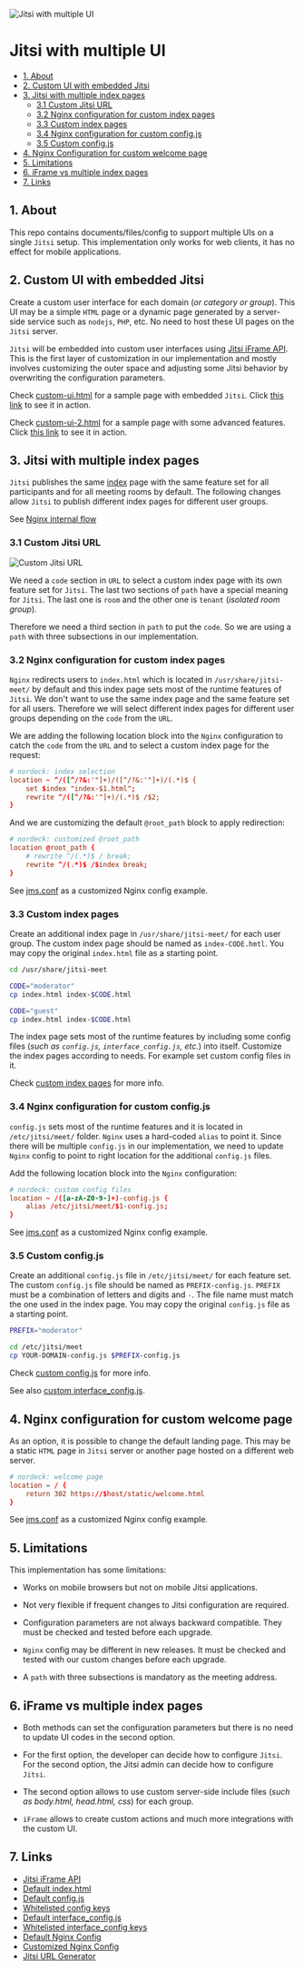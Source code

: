 ![Jitsi with multiple UI](docs/schema-multiple-ui.png)

# Jitsi with multiple UI

- [1. About](#1-about)
- [2. Custom UI with embedded Jitsi](#2-custom-ui-with-embedded-jitsi)
- [3. Jitsi with multiple index pages](#3-jitsi-with-multiple-index-pages)
  - [3.1 Custom Jitsi URL](#31-custom-jitsi-url)
  - [3.2 Nginx configuration for custom index pages](#32-nginx-configuration-for-custom-index-pages)
  - [3.3 Custom index pages](#33-custom-index-pages)
  - [3.4 Nginx configuration for custom config.js](#34-nginx-configuration-for-custom-configjs)
  - [3.5 Custom config.js](#35-custom-configjs)
- [4. Nginx Configuration for custom welcome page](#4-nginx-configuration-for-custom-welcome-page)
- [5. Limitations](#5-limitations)
- [6. iFrame vs multiple index pages](#6-iframe-vs-multiple-index-pages)
- [7. Links](#7-links)

## 1. About

This repo contains documents/files/config to support multiple UIs on a single
`Jitsi` setup. This implementation only works for web clients, it has no effect
for mobile applications.

## 2. Custom UI with embedded Jitsi

Create a custom user interface for each domain (_or category or group_). This UI
may be a simple `HTML` page or a dynamic page generated by a server-side service
such as `nodejs`, `PHP`, etc. No need to host these UI pages on the `Jitsi`
server.

`Jitsi` will be embedded into custom user interfaces using
[Jitsi iFrame API](https://jitsi.github.io/handbook/docs/dev-guide/dev-guide-iframe).
This is the first layer of customization in our implementation and mostly
involves customizing the outer space and adjusting some Jitsi behavior by
overwriting the configuration parameters.

Check [custom-ui.html](templates/custom-ui/custom-ui.html) for a sample page
with embedded `Jitsi`. Click
[this link](https://nordeck.github.io/jitsi-multiple-ui/templates/custom-ui/custom-ui.html)
to see it in action.

Check [custom-ui-2.html](templates/custom-ui/custom-ui-2.html) for a sample page
with some advanced features. Click
[this link](https://nordeck.github.io/jitsi-multiple-ui/templates/custom-ui/custom-ui-2.html)
to see it in action.

## 3. Jitsi with multiple index pages

`Jitsi` publishes the same
[index](https://github.com/jitsi/jitsi-meet/blob/master/index.html) page with
the same feature set for all participants and for all meeting rooms by default.
The following changes allow `Jitsi` to publish different index pages for
different user groups.

See [Nginx internal flow](docs/nginx-internal-flow.md)

### 3.1 Custom Jitsi URL

![Custom Jitsi URL](docs/custom-jitsi-url.png)

We need a `code` section in `URL` to select a custom index page with its own
feature set for `Jitsi`. The last two sections of `path` have a special meaning
for `Jitsi`. The last one is `room` and the other one is `tenant` (_isolated
room group_).

Therefore we need a third section in `path` to put the `code`. So we are using a
`path` with three subsections in our implementation.

### 3.2 Nginx configuration for custom index pages

`Nginx` redirects users to `index.html` which is located in
`/usr/share/jitsi-meet/` by default and this index page sets most of the runtime
features of `Jitsi`. We don't want to use the same index page and the same
feature set for all users. Therefore we will select different index pages for
different user groups depending on the `code` from the `URL`.

We are adding the following location block into the `Nginx` configuration to
catch the `code` from the `URL` and to select a custom index page for the
request:

```conf
# nordeck: index selection
location ~ ^/([^/?&:'"]+)/([^/?&:'"]+)/(.*)$ {
    set $index "index-$1.html";
    rewrite ^/([^/?&:'"]+)/(.*)$ /$2;
}
```

And we are customizing the default `@root_path` block to apply redirection:

```conf
# nordeck: customized @root_path
location @root_path {
    # rewrite ^/(.*)$ / break;
    rewrite ^/(.*)$ /$index break;
}
```

See [jms.conf](templates/etc/nginx/sites-available/jms.conf) as a customized
Nginx config example.

### 3.3 Custom index pages

Create an additional index page in `/usr/share/jitsi-meet/` for each user group.
The custom index page should be named as `index-CODE.hmtl`. You may copy the
original `index.html` file as a starting point.

```bash
cd /usr/share/jitsi-meet

CODE="moderator"
cp index.html index-$CODE.html

CODE="guest"
cp index.html index-$CODE.html
```

The index page sets most of the runtime features by including some config files
(_such as `config.js`, `interface_config.js`, etc._) into itself. Customize the
index pages according to needs. For example set custom config files in it.

Check [custom index pages](docs/custom-index-pages.md) for more info.

### 3.4 Nginx configuration for custom config.js

`config.js` sets most of the runtime features and it is located in
`/etc/jitsi/meet/` folder. `Nginx` uses a hard-coded `alias` to point it. Since
there will be multiple `config.js` in our implementation, we need to update
`Nginx` config to point to right location for the additional `config.js` files.

Add the following location block into the `Nginx` configuration:

```conf
# nordeck: custom config files
location ~ /([a-zA-Z0-9-]+)-config.js {
    alias /etc/jitsi/meet/$1-config.js;
}
```

See [jms.conf](templates/etc/nginx/sites-available/jms.conf) as a customized
Nginx config example.

### 3.5 Custom config.js

Create an additional `config.js` file in `/etc/jitsi/meet/` for each feature
set. The custom `config.js` file should be named as `PREFIX-config.js`. `PREFIX`
must be a combination of letters and digits and `-`. The file name must match
the one used in the index page. You may copy the original `config.js` file as a
starting point.

```bash
PREFIX="moderator"

cd /etc/jitsi/meet
cp YOUR-DOMAIN-config.js $PREFIX-config.js
```

Check [custom config.js](docs/custom-config-js.md) for more info.

See also [custom interface_config.js](docs/custom-interface-config.md).

## 4. Nginx configuration for custom welcome page

As an option, it is possible to change the default landing page. This may be a
static `HTML` page in `Jitsi` server or another page hosted on a different web
server.

```conf
# nordeck: welcome page
location = / {
    return 302 https://$host/static/welcome.html
}
```

See [jms.conf](templates/etc/nginx/sites-available/jms.conf) as a customized
Nginx config example.

## 5. Limitations

This implementation has some limitations:

- Works on mobile browsers but not on mobile Jitsi applications.

- Not very flexible if frequent changes to Jitsi configuration are required.

- Configuration parameters are not always backward compatible. They must be
  checked and tested before each upgrade.

- `Nginx` config may be different in new releases. It must be checked and tested
  with our custom changes before each upgrade.

- A `path` with three subsections is mandatory as the meeting address.

## 6. iFrame vs multiple index pages

- Both methods can set the configuration parameters but there is no need to
  update UI codes in the second option.

- For the first option, the developer can decide how to configure `Jitsi`. For
  the second option, the Jitsi admin can decide how to configure `Jitsi`.

- The second option allows to use custom server-side include files (_such as
  body.html, head.html, css_) for each group.

- `iFrame` allows to create custom actions and much more integrations with the
  custom UI.

## 7. Links

- [Jitsi iFrame API](https://jitsi.github.io/handbook/docs/dev-guide/dev-guide-iframe)
- [Default index.html](https://github.com/jitsi/jitsi-meet/blob/master/index.html)
- [Default config.js](https://github.com/jitsi/jitsi-meet/blob/master/config.js)
- [Whitelisted config keys](https://github.com/jitsi/jitsi-meet/blob/master/react/features/base/config/configWhitelist.ts)
- [Default interface_config.js](https://github.com/jitsi/jitsi-meet/blob/master/interface_config.js)
- [Whitelisted interface_config keys](https://github.com/jitsi/jitsi-meet/blob/master/react/features/base/config/interfaceConfigWhitelist.ts)
- [Default Nginx Config](https://github.com/jitsi/jitsi-meet/blob/master/doc/debian/jitsi-meet/jitsi-meet.example)
- [Customized Nginx Config](templates/etc/nginx/sites-available/jms.conf)
- [Jitsi URL Generator](https://shawnchin.github.io/jitsi-url-generator/)
